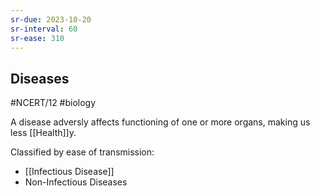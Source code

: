 ```yaml
---
sr-due: 2023-10-20
sr-interval: 60
sr-ease: 310
---
```

## Diseases
#NCERT/12 #biology 

A disease adversly affects functioning of one or more organs, making us less [[Health]]y.

Classified by ease of transmission:
- [[Infectious Disease]]
- Non-Infectious Diseases